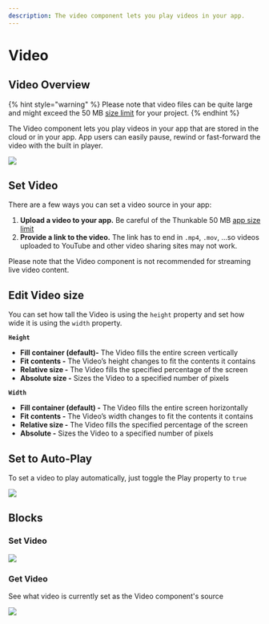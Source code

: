 ```yaml
---
description: The video component lets you play videos in your app.
---
```


# Video

## Video Overview

{% hint style="warning" %}
Please note that video files can be quite large and might exceed the 50 MB [size limit](projects/assets.md#app-size-limits-50-mb-per-app) for your project.&#x20;
{% endhint %}

The Video component lets you play videos in your app that are stored in the cloud or in your app. App users can easily pause, rewind or fast-forward the video with the built in player.



![](.gitbook/assets/screen-shot-2019-10-17-at-2.52.02-pm.png)

## Set Video

There are a few ways you can set a video source in your app:

1. **Upload a video to your app.** Be careful of the Thunkable 50 MB [app size limit](projects/assets.md#app-size-limits-50-mb-per-app)
2. **Provide a link to the video.** The link has to end in `.mp4`, `.mov`, …so videos uploaded to YouTube and other video sharing sites may not work.

Please note that the Video component is not recommended for streaming live video content.&#x20;

## Edit Video size

You can set how tall the Video is using the `height` property and set how wide it is using the `width` property.

**`Height`**

* **Fill container (default)-** The Video fills the entire screen vertically
* **Fit contents -** The Video’s height changes to fit the contents it contains
* **Relative size -** The Video fills the specified percentage of the screen
* **Absolute size -** Sizes the Video to a specified number of pixels

**`Width`**

* **Fill container (default) -** The Video fills the entire screen horizontally
* **Fit contents -** The Video’s width changes to fit the contents it contains
* **Relative size -** The Video fills the specified percentage of the screen
* **Absolute -** Sizes the Video to a specified number of pixels

## Set to Auto-Play

To set a video to play automatically, just toggle the Play property to `true`&#x20;

![](.gitbook/assets/screen-shot-2019-10-29-at-2.03.22-pm.png)

## Blocks

### Set Video

![](.gitbook/assets/screen-shot-2021-04-08-at-4.16.23-pm.png)

### Get Video

See what video is currently set as the Video component's source

![](.gitbook/assets/screen-shot-2021-04-08-at-4.17.34-pm.png)

